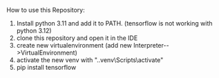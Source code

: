 How to use this Repository:

1. Install python 3.11 and add it to PATH. (tensorflow is not working with python 3.12)
2. clone this repository and open it in the IDE
3. create new virtualenvironment (add new Interpreter-->VirtualEnvironment)
4. activate the new venv with ".\.venv\Scripts\activate"
5. pip install tensorflow

